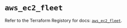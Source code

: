 # `aws_ec2_fleet`

Refer to the Terraform Registory for docs: [`aws_ec2_fleet`](https://registry.terraform.io/providers/hashicorp/aws/5.13.1/docs/resources/ec2_fleet).

